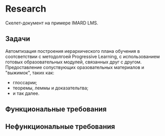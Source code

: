 # Research
Скелет-документ на примере IMARD LMS.

## Задачи
Автомтизация построения иерархического плана обучения в соотсветствии с методолгоей Progressive Learning, с использованием готовых образовательных модулей, связанных друг с другом. Предоставление сопуствующих оразовательных материалов и "выжимок", таких как:

- глоссарии;
- теоремы, леммы и доказательтва;
- и так далее.

## Функциональные требования

## Нефункциональные требования